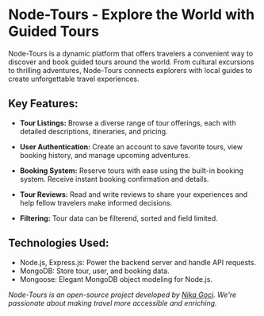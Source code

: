 # Node-Tours - Explore the World with Guided Tours

Node-Tours is a dynamic platform that offers travelers a convenient way to discover and book guided tours around the world. From cultural excursions to thrilling adventures, Node-Tours connects explorers with local guides to create unforgettable travel experiences.

## Key Features:

- **Tour Listings:** Browse a diverse range of tour offerings, each with detailed descriptions, itineraries, and pricing.

- **User Authentication:** Create an account to save favorite tours, view booking history, and manage upcoming adventures.

- **Booking System:** Reserve tours with ease using the built-in booking system. Receive instant booking confirmation and details.

- **Tour Reviews:** Read and write reviews to share your experiences and help fellow travelers make informed decisions.

- **Filtering:** Tour data can be filterend, sorted and field limited.

## Technologies Used:

- Node.js, Express.js: Power the backend server and handle API requests.
- MongoDB: Store tour, user, and booking data.
- Mongoose: Elegant MongoDB object modeling for Node.js.

*Node-Tours is an open-source project developed by [Nika Goci](https://github.com/nikagoci). We're passionate about making travel more accessible and enriching.*
